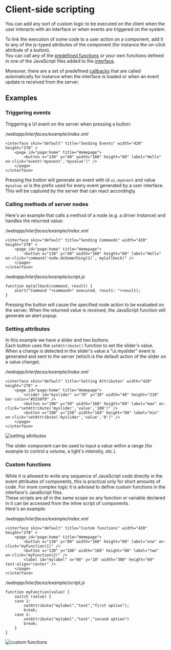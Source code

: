 # Client-side scripting

You can add any sort of custom logic to be executed on the client when the user interacts with an interface or when events are triggered on the system. 

To link the execution of some code to a user action on a component, add it to any of the js-typed attributes of the component (for instance the _on-click_ attribute of a button).    
You can call any of the [predefined functions](client-functions) or your own functions defined in one of the JavaScript files added to the [interface](interfaces.html).

Moreover, there are a set of predefined [callbacks](client-callbacks.html) that are called automatically for instance when the interface is loaded or when an event update is received from the server.

## Examples

### Triggering events

Triggering a UI event on the server when pressing a button:

_/webapp/interfaces/example/index.xml_

    <interface skin="default" title="Sending Events" width="420" height="270" >
        <page id="page:home" title="Homepage">
            <button x="130" y="40" width="160" height="60" label="Hello" on-click="event('myevent','myvalue')" />
        </page>
    </interface>

Pressing the button will generate an event with id `ui.myevent` and value `myvalue`.
_ui_ is the prefix used for every event generated by a user interface.    
This will be captured by the server that can react accordingly.

### Calling methods of server nodes

Here's an example that calls a method of a node (e.g. a driver instance) and handles the returned value:

_/webapp/interfaces/example/index.xml_

    <interface skin="default" title="Sending Commands" width="420" height="270" >
        <page id="page:home" title="Homepage">
            <button x="130" y="40" width="160" height="60" label="Hello" on-click="command('node.doSomething(1)', myCallback)" />
        </page>
    </interface>

_/webapp/interfaces/example/script.js_

    function myCallback(command, result) {
		alert("Command "+command+" executed, result: "+result);
	}

Pressing the button will cause the specified node action to be evaluated on the server. When the returned value is received, the JavaScript function will generate an alert popup.

### Setting attributes
In this example we have a slider and two buttons.    
Each button uses the `setAttribute()` function to set the slider's value. When a change is detected in the slider's value a "ui.myslider" event is generated and sent to the server (which is the default action of the slider on a value change).

_/webapp/interfaces/example/index.xml_

    <interface skin="default" title="Setting Attributes" width="420" height="270" >
        <page id="page:home" title="Homepage">
            <slider id="myslider" x="70" y="30" width="40" height="210" bar-color="#5550f0" />
            <button x="190" y="50" width="160" height="60" label="max" on-click="setAttribute('myslider','value','100')" />
            <button x="190" y="150" width="160" height="60" label="min" on-click="setAttribute('myslider','value','0')" />
        </page>
    </interface>
    
![setting attributes](images/client-scripting/ex_attributes.png)

The slider component can be used to input a value within a range (for example to control a volume, a light's intensity, etc.).

### Custom functions

While it is allowed to write any sequence of JavaScript code directly in the event attributes of components, this is practical only for short amounts of code. For more complex logic it is advised to define custom functions in the interface's JavaScript files.      
These scripts are all in the same scope so any function or variable declared in it can be accessed from the inline script of components.    
Here's an example:

_/webapp/interfaces/example/index.xml_

    <interface skin="default" title="Custom functions" width="420" height="270" >
        <page id="page:home" title="Homepage">
            <button x="130" y="80" width="160" height="60" label="one" on-click="myFunction(1)" />
            <button x="130" y="180" width="160" height="60" label="two" on-click="myFunction(2)" />
            <label id="mylabel" x="60" y="10" width="300" height="60" text-align="center" />
        </page>
    </interface>
    
_/webapp/interfaces/example/script.js_

    function myFunction(value) { 
        switch (value) {
        case 1:
            setAttribute("mylabel","text","first option");
            break;
        case 2:
            setAttribute("mylabel","text","second option")
            break;
        }
    }

![custom functions](images/client-scripting/ex_functions.png)
